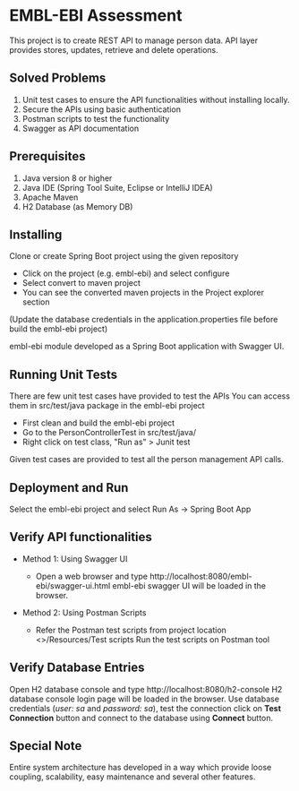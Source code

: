 # EMBL-EBI Assessment

This project is to create REST API to manage person data. API layer provides stores, updates, retrieve and delete operations.

## Solved Problems
1. Unit test cases to ensure the API functionalities without installing locally.
2. Secure the APIs using basic authentication
3. Postman scripts to test the functionality
4. Swagger as API documentation

## Prerequisites
1. Java version 8 or higher
2. Java IDE (Spring Tool Suite, Eclipse or IntelliJ IDEA)
3. Apache Maven
4. H2 Database (as Memory DB)

## Installing
Clone or create Spring Boot project using the given repository

* Click on the project (e.g. embl-ebi) and select configure
* Select convert to maven project
* You can see the converted maven projects in the Project explorer section

(Update the database credentials in the application.properties file before build the embl-ebi project)

embl-ebi module developed as a Spring Boot application with Swagger UI.

## Running Unit Tests
There are few unit test cases have provided to test the APIs
You can access them in src/test/java package in the embl-ebi project

* First clean and build the embl-ebi project
* Go to the PersonControllerTest in src/test/java/
* Right click on test class, "Run as" > Junit test

Given test cases are provided to test all the person management API calls.

## Deployment and Run
Select the embl-ebi project and select Run As -> Spring Boot App

## Verify API functionalities
* Method 1: Using Swagger UI
    - Open a web browser and type http://localhost:8080/embl-ebi/swagger-ui.html 
    embl-ebi swagger UI will be loaded in the browser.

* Method 2: Using Postman Scripts
    - Refer the Postman test scripts from project location <<Project-root>>/Resources/Test scripts
    Run the test scripts on Postman tool
    
## Verify Database Entries
Open H2 database console and type http://localhost:8080/h2-console
H2 database console login page will be loaded in the browser.
Use database credentials (*user: sa* and *password: sa*), test the connection click on **Test Connection** button and connect to the database using **Connect** button.

## Special Note
Entire system architecture has developed in a way which provide loose coupling, scalability, easy maintenance and several other features.
